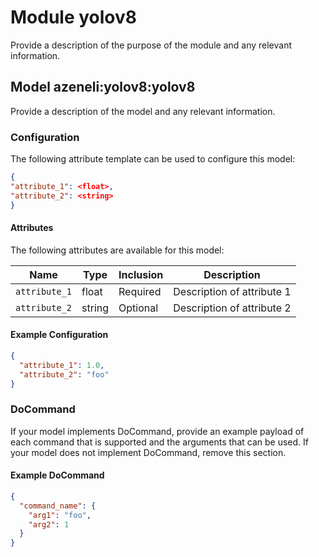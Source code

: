 # Module yolov8 

Provide a description of the purpose of the module and any relevant information.

## Model azeneli:yolov8:yolov8

Provide a description of the model and any relevant information.

### Configuration
The following attribute template can be used to configure this model:

```json
{
"attribute_1": <float>,
"attribute_2": <string>
}
```

#### Attributes

The following attributes are available for this model:

| Name          | Type   | Inclusion | Description                |
|---------------|--------|-----------|----------------------------|
| `attribute_1` | float  | Required  | Description of attribute 1 |
| `attribute_2` | string | Optional  | Description of attribute 2 |

#### Example Configuration

```json
{
  "attribute_1": 1.0,
  "attribute_2": "foo"
}
```

### DoCommand

If your model implements DoCommand, provide an example payload of each command that is supported and the arguments that can be used. If your model does not implement DoCommand, remove this section.

#### Example DoCommand

```json
{
  "command_name": {
    "arg1": "foo",
    "arg2": 1
  }
}
```
